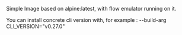 Simple Image based on alpine:latest, with flow emulator running on it.

You can install concrete cli version with, for example : --build-arg CLI_VERSION="v0.27.0"
